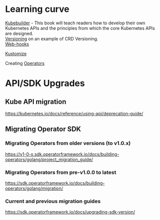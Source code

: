 # Learning curve
[Kubebuilder](https://kubebuilder.io/introduction.html) - This book will teach readers how to develop their own Kubernetes APIs and the principles from which the core Kubernetes APIs are designed.  
[Versioning](https://kubernetes.io/docs/tasks/extend-kubernetes/custom-resources/custom-resource-definition-versioning) on an example of CRD Versioning.  
[Web-hooks](https://kubernetes.io/docs/tasks/extend-kubernetes/custom-resources/custom-resource-definition-versioning/#webhook-conversion)


[Kustomize](https://github.com/kubernetes-sigs/kustomize)

Creating [Operators](https://faun.pub/writing-your-first-kubernetes-operator-8f3df4453234)


# API/SDK Upgrades

## Kube API migration
https://kubernetes.io/docs/reference/using-api/deprecation-guide/

## Migrating Operator SDK
### Migrating Operators from older versions (to v1.0.x)
https://v1-0-x.sdk.operatorframework.io/docs/building-operators/golang/project_migration_guide/
### Migrating Operators from pre-v1.0.0 to latest
https://sdk.operatorframework.io/docs/building-operators/golang/migration/

### Current and previous migration guides
https://sdk.operatorframework.io/docs/upgrading-sdk-version/

